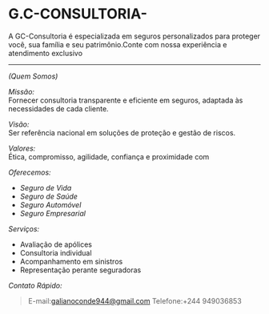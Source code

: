# G.C-CONSULTORIA-
A GC-Consultoria é especializada em seguros personalizados para proteger você, sua família e seu patrimônio.Conte com nossa experiência e atendimento exclusivo

---

*(Quem Somos)*  


*Missão:*  
Fornecer consultoria transparente e eficiente em seguros, adaptada às necessidades de cada cliente.  

*Visão:*  
Ser referência nacional em soluções de proteção e gestão de riscos.  

*Valores:*  
Ética, compromisso, agilidade, confiança e proximidade com 


*Oferecemos:*  
- *Seguro de Vida*  
- *Seguro de Saúde*  
- *Seguro Automóvel*  
- *Seguro Empresarial*  

*Serviços:*  
- Avaliação de apólices  
- Consultoria individual  
- Acompanhamento em sinistros  
- Representação perante seguradoras  

*Contato Rápido:*  
> E-mail:galianoconde944@gmail.com 
> Telefone:+244 949036853
